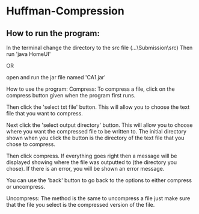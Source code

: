 # Huffman-Compression
## How to run the program:
In the terminal change the directory to the src file (...\Submission\src)
Then run 'java HomeUI'

OR

open and run the jar file named 'CA1.jar'


How to use the program:
Compress:
To compress a file, click on the compress button given when the program first runs.

Then click the 'select txt file' button. This will allow you to choose the text file
that you want to compress.

Next click the 'select output directory' button. This will allow you to choose
where you want the compressed file to be written to. The initial directory shown when you
click the button is the directory of the text file that you chose to compress.

Then click compress. If everything goes right then a message will be displayed showing where the
file was outputted to (the directory you chose). If there is an error, you will be shown an
error message.

You can use the 'back' button to go back to the options to either compress or uncompress.

Uncompress:
The method is the same to uncompress a file just make sure that the file you select is the compressed version of the file.

